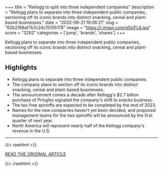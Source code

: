+++
title = "Kellogg to split into three independent companies"
description = "Kellogg plans to separate into three independent public companies, sectioning off its iconic brands into distinct snacking, cereal and plant-based businesses."
date = "2022-06-21 19:06:21"
slug = "62b2168af7b7c24c15105178"
image = "https://i.imgur.com/g0zjFL6.jpg"
score = "3292"
categories = ['jump', 'brands', 'shares']
+++

Kellogg plans to separate into three independent public companies, sectioning off its iconic brands into distinct snacking, cereal and plant-based businesses.

## Highlights

- Kellogg plans to separate into three independent public companies.
- The company plans to section off its iconic brands into distinct snacking, cereal and plant-based businesses.
- The announcement comes a decade after Kellogg's $2.7 billion purchase of Pringles signaled the company's shift to snacks business.
- The tax-free spinoffs are expected to be completed by the end of 2023.
- Names for the new companies haven't yet been decided, and proposed management teams for the two spinoffs will be announced by the first quarter of next year.
- North America will represent nearly half of the Kellogg company's revenue in the U.S.

---

{{< rawhtml >}}
  <p class="article-category">
    <a target="_blank" href="https://www.cnbc.com/2022/06/21/kellogg-to-split-into-three-independent-companies.html">READ THE ORIGINAL ARTICLE</a>
  </p>
{{< /rawhtml >}}
